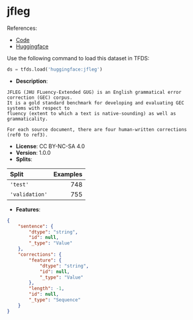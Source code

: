 # jfleg

References:

*   [Code](https://github.com/huggingface/datasets/blob/master/datasets/jfleg)
*   [Huggingface](https://huggingface.co/datasets/jfleg)



Use the following command to load this dataset in TFDS:

```python
ds = tfds.load('huggingface:jfleg')
```

*   **Description**:

```
JFLEG (JHU FLuency-Extended GUG) is an English grammatical error correction (GEC) corpus.
It is a gold standard benchmark for developing and evaluating GEC systems with respect to
fluency (extent to which a text is native-sounding) as well as grammaticality.

For each source document, there are four human-written corrections (ref0 to ref3).
```

*   **License**: CC BY-NC-SA 4.0
*   **Version**: 1.0.0
*   **Splits**:

Split  | Examples
:----- | -------:
`'test'` | 748
`'validation'` | 755

*   **Features**:

```json
{
    "sentence": {
        "dtype": "string",
        "id": null,
        "_type": "Value"
    },
    "corrections": {
        "feature": {
            "dtype": "string",
            "id": null,
            "_type": "Value"
        },
        "length": -1,
        "id": null,
        "_type": "Sequence"
    }
}
```


